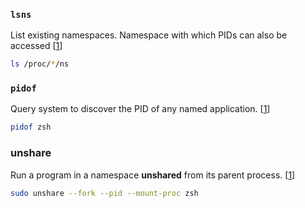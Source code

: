 ### `lsns`
List existing namespaces. Namespace with which PIDs can also be accessed [[1][1]]
```sh
ls /proc/*/ns
```

### `pidof`
Query system to discover the PID of any named application. [[1][1]]
```sh
pidof zsh
```

### unshare
Run a program in a namespace **unshared** from its parent process. [[1][1]]
```sh
sudo unshare --fork --pid --mount-proc zsh
```

[1]: https://opensource.com/article/19/10/namespaces-and-containers-linux 'opensource.com - "Demistifying namespaces and containers in Linux"'